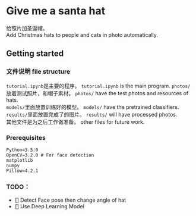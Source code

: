 # Give me a santa hat

给照片加圣诞帽。  
Add Christmas hats to people and cats in photo automatically.
## Getting started
### 文件说明 file structure
`tutorial.ipynb`是主要的程序。 `tutorial.ipynb` is the main program.
`photos/`放着测试照片，和帽子素材。 `photos/` have the test photos and resources of hats.  
`models/`里面放置训练好的模型。 `models/` have the pretrained classifiers.  
`results/`里面放置完成了的图片。 `results/` will have processed photos.  
其他文件是为之后工作做准备。 other files for future work.  
### Prerequisites
```
Python=3.5.0
OpenCV=3.2.0 # For face detection
matplotlib
numpy
Pillow=4.2.1
```

### TODO：
- [] Detect Face pose then change angle of hat
- [] Use Deep Learning Model
